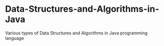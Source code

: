 # Data-Structures-and-Algorithms-in-Java
Various types of Data Structures and Algorithms in Java programming language
